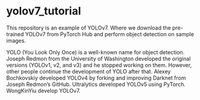 # yolov7_tutorial

This repository is an example of YOLOv7.  Where we download the pre-trained YOLOv7 from PyTorch Hub and perform object detection on sample images.

YOLO (You Look Only Once) is a well-known name for object detection. Joseph Redmon from the University of Washington developed the original versions (YOLOv1, v2, and v3) and he stopped working on them. However, other people continue the development of YOLO after that. Alexey Bochkovskiy developed YOLOv4 by forking and improving Darknet from Joseph Redmon’s GitHub. Ultralytics developed YOLOv5 using PyTorch. WongKinYiu develop YOLOv7.

